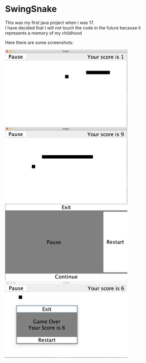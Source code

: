 # SwingSnake
This was my first java project when i was 17.  
I have decided that I will not touch the code in the future because it represents a memory of my childhood

Here there are some screenshots:

<img src="./images/img1.png" alt="drawing" width="400"/><img src="./images/img2.png" alt="drawing" width="400"/>
<img src="./images/img3.png" alt="drawing" width="400"/><img src="./images/img4.png" alt="drawing" width="400"/>


